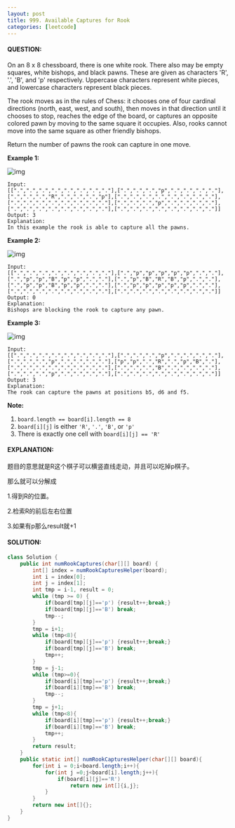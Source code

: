 ```yaml
---
layout: post
title: 999. Available Captures for Rook
categories: [leetcode]
---
```


#### QUESTION:

On an 8 x 8 chessboard, there is one white rook.  There also may be empty squares, white bishops, and black pawns.  These are given as characters 'R', '.', 'B', and 'p' respectively. Uppercase characters represent white pieces, and lowercase characters represent black pieces.

The rook moves as in the rules of Chess: it chooses one of four cardinal directions (north, east, west, and south), then moves in that direction until it chooses to stop, reaches the edge of the board, or captures an opposite colored pawn by moving to the same square it occupies.  Also, rooks cannot move into the same square as other friendly bishops.

Return the number of pawns the rook can capture in one move.

**Example 1:**

![img](https://assets.leetcode.com/uploads/2019/02/20/1253_example_1_improved.PNG)

```
Input: 
[[".",".",".",".",".",".",".","."],[".",".",".","p",".",".",".","."],[".",".",".","R",".",".",".","p"],[".",".",".",".",".",".",".","."],[".",".",".",".",".",".",".","."],[".",".",".","p",".",".",".","."],[".",".",".",".",".",".",".","."],[".",".",".",".",".",".",".","."]]
Output: 3
Explanation: 
In this example the rook is able to capture all the pawns.
```

**Example 2:**

![img](https://assets.leetcode.com/uploads/2019/02/19/1253_example_2_improved.PNG)

```
Input: 
[[".",".",".",".",".",".",".","."],[".","p","p","p","p","p",".","."],[".","p","p","B","p","p",".","."],[".","p","B","R","B","p",".","."],[".","p","p","B","p","p",".","."],[".","p","p","p","p","p",".","."],[".",".",".",".",".",".",".","."],[".",".",".",".",".",".",".","."]]
Output: 0
Explanation: 
Bishops are blocking the rook to capture any pawn.
```

**Example 3:**

![img](https://assets.leetcode.com/uploads/2019/02/20/1253_example_3_improved.PNG)

```
Input: 
[[".",".",".",".",".",".",".","."],[".",".",".","p",".",".",".","."],[".",".",".","p",".",".",".","."],["p","p",".","R",".","p","B","."],[".",".",".",".",".",".",".","."],[".",".",".","B",".",".",".","."],[".",".",".","p",".",".",".","."],[".",".",".",".",".",".",".","."]]
Output: 3
Explanation: 
The rook can capture the pawns at positions b5, d6 and f5.
```

**Note:**

1. `board.length == board[i].length == 8`
2. `board[i][j]` is either `'R'`, `'.'`, `'B'`, or `'p'`
3. There is exactly one cell with `board[i][j] == 'R'`

#### EXPLANATION:

题目的意思就是R这个棋子可以横竖直线走动，并且可以吃掉p棋子。

那么就可以分解成

1.得到R的位置。

2.检索R的前后左右位置

3.如果有p那么result就+1

#### SOLUTION:

```java
class Solution {
    public int numRookCaptures(char[][] board) {
        int[] index = numRookCapturesHelper(board);
        int i = index[0];
        int j = index[1];
        int tmp = i-1, result = 0;
        while (tmp >= 0) {
            if(board[tmp][j]=='p') {result++;break;}
            if(board[tmp][j]=='B') break;
            tmp--;
        }
        tmp = i+1;
        while (tmp<8){
            if(board[tmp][j]=='p') {result++;break;}
            if(board[tmp][j]=='B') break;
            tmp++;
        }
        tmp = j-1;
        while (tmp>=0){
            if(board[i][tmp]=='p') {result++;break;}
            if(board[i][tmp]=='B') break;
            tmp--;
        }
        tmp = j+1;
        while (tmp<8){
            if(board[i][tmp]=='p') {result++;break;}
            if(board[i][tmp]=='B') break;
            tmp++;
        }
        return result;
    }
    public static int[] numRookCapturesHelper(char[][] board){
        for(int i = 0;i<board.length;i++){
            for(int j =0;j<board[i].length;j++){
                if(board[i][j]=='R')
                    return new int[]{i,j};
            }
        }
        return new int[]{};
    }
}
```

